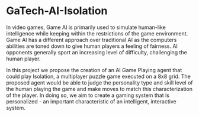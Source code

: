 GaTech-AI-Isolation
=========
In video games, Game AI is primarily used to simulate human-like intelligence while keeping within the restrictions of the game environment. Game AI has a different approach over traditional AI as the computers abilities are toned down to give human players a feeling of fairness. AI opponents generally sport an increasing level of difficulty, challenging the human player.

In this project we propose the creation of an AI Game Playing agent that could play Isolation, a multiplayer puzzle game executed on a 8x8 grid. The proposed agent would be able to judge the personality type and skill level of the human playing the game and make moves to match this characterization of the player. In doing so, we aim to create a gaming system that is personalized - an important characteristic of an intelligent, interactive system.
